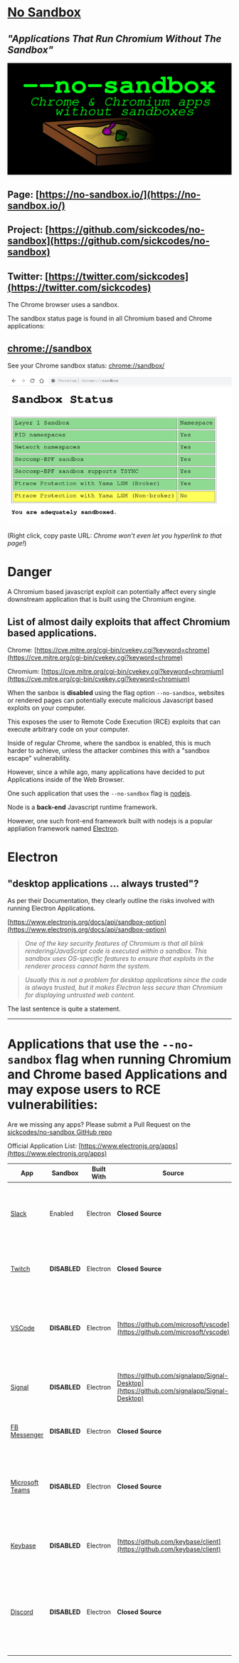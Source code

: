 # [No Sandbox](https://github.com/sickcodes/no-sandbox)
## *"Applications That Run Chromium Without The Sandbox"*

![Chrome Sandbox](/nosandbox.png?raw=true "Chrome Sandbox Page")

## Page: [https://no-sandbox.io/](https://no-sandbox.io/)

## Project: [https://github.com/sickcodes/no-sandbox](https://github.com/sickcodes/no-sandbox)

## Twitter: [https://twitter.com/sickcodes](https://twitter.com/sickcodes)

The Chrome browser uses a sandbox.

The sandbox status page is found in all Chromium based and Chrome applications:

## [chrome://sandbox](chrome://sandbox)

See your Chrome sandbox status: [chrome://sandbox/](chrome://sandbox/)

![Chrome Sandbox](/Chrome-Sandbox.png?raw=true "Chrome Sandbox Page")

(Right click, copy paste URL: *Chrome won't even let you hyperlink to that page!*)

# Danger

A Chromium based javascript exploit can potentially affect every single downstream application that is built using the Chromium engine.

## List of almost daily exploits that affect Chromium based applications.

Chrome: [https://cve.mitre.org/cgi-bin/cvekey.cgi?keyword=chrome](https://cve.mitre.org/cgi-bin/cvekey.cgi?keyword=chrome)

Chromium: [https://cve.mitre.org/cgi-bin/cvekey.cgi?keyword=chromium](https://cve.mitre.org/cgi-bin/cvekey.cgi?keyword=chromium)

When the sanbox is **disabled** using the flag option `--no-sandbox`, websites or rendered pages can potentially execute malicious Javascript based exploits on your computer.

This exposes the user to Remote Code Execution (RCE) exploits that can execute arbitrary code on your computer.

Inside of regular Chrome, where the sandbox is enabled, this is much harder to achieve, unless the attacker combines this with a "sandbox escape" vulnerability.

However, since a while ago, many applications have decided to put Applications inside of the Web Browser.

One such application that uses the `--no-sandbox` flag is [nodejs](https://nodejs.org/).

Node is a **back-end** Javascript runtime framework.

However, one such front-end framework built with nodejs is a popular appliation framework named [Electron](https://www.electronjs.org).

# Electron

## "desktop applications ... always trusted"?

As per their Documentation, they clearly outline the risks involved with running Electron Applications.

[https://www.electronjs.org/docs/api/sandbox-option](https://www.electronjs.org/docs/api/sandbox-option)

> *One of the key security features of Chromium is that all blink rendering/JavaScript code is executed within a sandbox. This sandbox uses OS-specific features to ensure that exploits in the renderer process cannot harm the system.*

> *Usually this is not a problem for desktop applications since the code is always trusted, but it makes Electron less secure than Chromium for displaying untrusted web content.*

The last sentence is quite a statement.

---------

# Applications that use the `--no-sandbox` flag when running Chromium and Chrome based Applications and may expose users to RCE vulnerabilities:

Are we missing any apps? Please submit a Pull Request on the [sickcodes/no-sandbox GitHub repo](https://github.com/sickcodes/no-sandbox)

Official Application List: [https://www.electronjs.org/apps](https://www.electronjs.org/apps)

| **App** | **Sandbox** | **Built With** | **Source** | **Desktop Platforms** | **Risks** | **Other** | 
|---|---|---|---|---|---|---|
| [Slack](https://slack.com/) | Enabled | Electron |**Closed Source** | Windows, macOS, Linux | Untrusted desktop application without source code, but sandbox enabled. |
| [Twitch](https://twitch.com/) | **DISABLED** | Electron |**Closed Source** | Windows, macOS | Untrusted desktop application without source code |
| [VSCode](https://code.visualstudio.com/) | **DISABLED** | Electron | [https://github.com/microsoft/vscode](https://github.com/microsoft/vscode) | Windows, macOS, Linux | Untrusted VSCode extensions can execute malicious code on your computer. |
| [Signal](https://https://signal.org/) | **DISABLED** | Electron | [https://github.com/signalapp/Signal-Desktop](https://github.com/signalapp/Signal-Desktop) | Windows, macOS, Linux | A JavaScript based exploit would lead to RCE |
| [FB Messenger](https://www.messenger.com/desktop) | **DISABLED** | Electron | **Closed Source** | Windows | Any JS based exploit would lead to RCE. |
| [Microsoft Teams](https://code.visualstudio.com/) | **DISABLED** | Electron | **Closed Source** | Windows, macOS | Untrusted VSCode extensions can execute malicious code on your computer. |
| [Keybase](https://keybase.io/) | **DISABLED** | Electron | [https://github.com/keybase/client](https://github.com/keybase/client) | Windows, macOS, Linux | A JavaScript based exploit would lead to RCE |
| [Discord](https://discord.com/) | **DISABLED** | Electron | **Closed Source** | Windows, macOS, Linux | Untrusted desktop application without source code. A JavaScript based exploit would lead to RCE |

